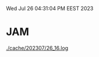 Wed Jul 26 04:31:04 PM EEST 2023
# JAM
<a href='./cache/202307/26_16.log'>./cache/202307/26_16.log</a>
